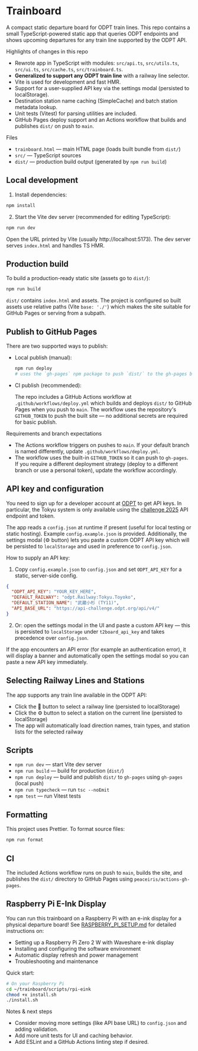 # Trainboard

A compact static departure board for ODPT train lines. This repo contains a small TypeScript-powered static app that queries ODPT endpoints and shows upcoming departures for any train line supported by the ODPT API.

Highlights of changes in this repo

- Rewrote app in TypeScript with modules: `src/api.ts`, `src/utils.ts`, `src/ui.ts`, `src/cache.ts`, `src/trainboard.ts`.
- **Generalized to support any ODPT train line** with a railway line selector.
- Vite is used for development and fast HMR.
- Support for a user-supplied API key via the settings modal (persisted to localStorage).
- Destination station name caching (SimpleCache) and batch station metadata lookup.
- Unit tests (Vitest) for parsing utilities are included.
- GitHub Pages deploy support and an Actions workflow that builds and publishes `dist/` on push to `main`.

Files

- `trainboard.html` — main HTML page (loads built bundle from `dist/`)
- `src/` — TypeScript sources
- `dist/` — production build output (generated by `npm run build`)

## Local development

1. Install dependencies:

```bash
npm install
```

2. Start the Vite dev server (recommended for editing TypeScript):

```bash
npm run dev
```

Open the URL printed by Vite (usually http://localhost:5173). The dev server serves `index.html` and handles TS HMR.

## Production build

To build a production-ready static site (assets go to `dist/`):

```bash
npm run build
```

`dist/` contains `index.html` and assets. The project is configured so built assets use relative paths (Vite `base: './'`) which makes the site suitable for GitHub Pages or serving from a subpath.

## Publish to GitHub Pages

There are two supported ways to publish:

- Local publish (manual):

  ```bash
  npm run deploy
  # uses the `gh-pages` npm package to push `dist/` to the gh-pages branch
  ```

- CI publish (recommended):

  The repo includes a GitHub Actions workflow at `.github/workflows/deploy.yml` which builds and deploys `dist/` to GitHub Pages when you push to `main`. The workflow uses the repository's `GITHUB_TOKEN` to push the built site — no additional secrets are required for basic publish.

Requirements and branch expectations

- The Actions workflow triggers on pushes to `main`. If your default branch is named differently, update `.github/workflows/deploy.yml`.
- The workflow uses the built-in `GITHUB_TOKEN` so it can push to `gh-pages`. If you require a different deployment strategy (deploy to a different branch or use a personal token), update the workflow accordingly.

## API key and configuration

You need to sign up for a developer account at [ODPT](https://developer.odpt.org/) to get API keys.
In particular, the Tokyu system is only available using the
[challenge 2025](https://developer.odpt.org/challengeinfo) API endpoint and token.

The app reads a `config.json` at runtime if present (useful for local testing or static hosting). Example `config.example.json` is provided. Additionally, the settings modal (⚙️ button) lets you paste a custom ODPT API key which will be persisted to `localStorage` and used in preference to `config.json`.

How to supply an API key:

1. Copy `config.example.json` to `config.json` and set `ODPT_API_KEY` for a static, server-side config.

```json
{
  "ODPT_API_KEY": "YOUR_KEY_HERE",
  "DEFAULT_RAILWAY": "odpt.Railway:Tokyu.Toyoko",
  "DEFAULT_STATION_NAME": "武蔵小杉 (TY11)",
  "API_BASE_URL": "https://api-challenge.odpt.org/api/v4/"
}
```

2. Or: open the settings modal in the UI and paste a custom API key — this is persisted to `localStorage` under `t2board_api_key` and takes precedence over `config.json`.

If the app encounters an API error (for example an authentication error), it will display a banner and automatically open the settings modal so you can paste a new API key immediately.

## Selecting Railway Lines and Stations

The app supports any train line available in the ODPT API:

- Click the 🚃 button to select a railway line (persisted to localStorage)
- Click the ⚙️ button to select a station on the current line (persisted to localStorage)
- The app will automatically load direction names, train types, and station lists for the selected railway

## Scripts

- `npm run dev` — start Vite dev server
- `npm run build` — build for production (`dist/`)
- `npm run deploy` — build and publish `dist/` to `gh-pages` using `gh-pages` (local push)
- `npm run typecheck` — run `tsc --noEmit`
- `npm test` — run Vitest tests

## Formatting

This project uses Prettier. To format source files:

```bash
npm run format
```

## CI

The included Actions workflow runs on push to `main`, builds the site, and publishes the `dist/` directory to GitHub Pages using `peaceiris/actions-gh-pages`.

## Raspberry Pi E-Ink Display

You can run this trainboard on a Raspberry Pi with an e-ink display for a physical departure board! See [RASPBERRY_PI_SETUP.md](RASPBERRY_PI_SETUP.md) for detailed instructions on:

- Setting up a Raspberry Pi Zero 2 W with Waveshare e-ink display
- Installing and configuring the software environment
- Automatic display refresh and power management
- Troubleshooting and maintenance

Quick start:
```bash
# On your Raspberry Pi
cd ~/trainboard/scripts/rpi-eink
chmod +x install.sh
./install.sh
```

Notes & next steps

- Consider moving more settings (like API base URL) to `config.json` and adding validation.
- Add more unit tests for UI and caching behavior.
- Add ESLint and a GitHub Actions linting step if desired.
